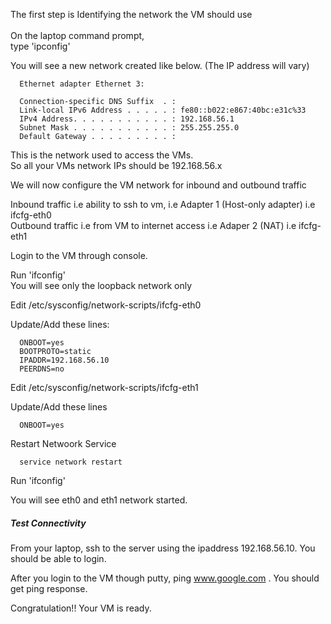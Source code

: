The first step is Identifying the network the VM should use <br>
<br>
On the laptop command prompt, <br>
type 'ipconfig'<br>

You will see a new network created like below. (The IP address will vary)

      Ethernet adapter Ethernet 3:

      Connection-specific DNS Suffix  . :
      Link-local IPv6 Address . . . . . : fe80::b022:e867:40bc:e31c%33
      IPv4 Address. . . . . . . . . . . : 192.168.56.1
      Subnet Mask . . . . . . . . . . . : 255.255.255.0
      Default Gateway . . . . . . . . . :

This is the network used to access the VMs. <br>
So all your VMs network IPs should be 192.168.56.x

We will now configure the VM network for inbound and outbound traffic  

Inbound traffic i.e ability to ssh to vm, i.e Adapter 1 (Host-only adapter)  i.e ifcfg-eth0 <br>
Outbound traffic i.e from VM to internet access i.e Adaper 2 (NAT) i.e ifcfg-eth1

Login to the VM through console. 

Run 'ifconfig' <br>
You will see only the loopback network only

Edit /etc/sysconfig/network-scripts/ifcfg-eth0

Update/Add these lines:

      ONBOOT=yes
      BOOTPROTO=static
      IPADDR=192.168.56.10
      PEERDNS=no

Edit /etc/sysconfig/network-scripts/ifcfg-eth1

Update/Add these lines

      ONBOOT=yes

Restart Netwoork Service
      
      service network restart

Run 'ifconfig'

You will see eth0 and eth1 network started.

##### Test Connectivity

From your laptop, ssh to the server using the ipaddress 192.168.56.10. You should be able to login.

After you login to the VM though putty,  ping www.google.com . You should get ping response.

Congratulation!! Your VM is ready.

